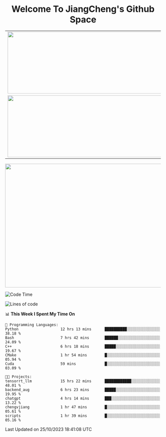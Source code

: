 <h1 align="center">Welcome To JiangCheng's Github Space</h1>

<table align="center" frame="void" rules="none" >
  <tr>
    <td>
      <div align="center"> <img height="200px" width="500px"  src="https://github-readme-stats.vercel.app/api?username=thisjiang&hide_title=true&hide_border=true&layout=compact&show_icons=trueline_height=21&text_color=000&icon_color=000&bg_color=0,ea6161,ffc64d,fffc4d,52fa5a&theme=graywhite" /> </div>
    </td>
    <td>
      <div align="center"> <img height="200px" width="500px" src="https://github-readme-stats.vercel.app/api/top-langs/?username=thisjiang&hide_title=true&hide_border=true&layout=compact&langs_count=6&text_color=000&icon_color=fff&bg_color=0,52fa5a,4dfcff,c64dff&theme=graywhite" /> </div>
    </td>
  </tr>
  <tr>
    <td>
      <div align="center"> <img height="200px" width="500px" src="https://github-readme-streak-stats.herokuapp.com/?user=thisjiang&hide_title=true&hide_border=true&layout=compact&langs_count=6" /> </div>
    </td>
    <td>
      <div align="center"> 
      <a href="https://github.com/" target="_blank"><img style="margin: 10px" src="https://profilinator.rishav.dev/skills-assets/git-scm-icon.svg" alt="Git" height="50" /></a>  
      <a href="https://www.linux.org/" target="_blank"><img style="margin: 10px" src="https://profilinator.rishav.dev/skills-assets/linux-original.svg" alt="Linux" height="50" /></a>  
      <a href="https://www.gnu.org/software/bash/" target="_blank"><img style="margin: 10px" src="https://profilinator.rishav.dev/skills-assets/gnu_bash-icon.svg" alt="Bash" height="50" /></a>  
      </div>
    </td>
  </tr>
</table>

<div align="center"> <img height="400px" width="1000px" src="https://github-readme-activity-graph.cyclic.app/graph?username=thisjiang&theme=react&hide_title=true&hide_border=true&layout=compact&langs_count=6" /> </div></td>

<!--START_SECTION:waka-->
![Code Time](http://img.shields.io/badge/Code%20Time-396%20hrs%2026%20mins-blue)

![Lines of code](https://img.shields.io/badge/From%20Hello%20World%20I%27ve%20Written-681.1%20thousand%20lines%20of%20code-blue)

📊 **This Week I Spent My Time On** 

```text
💬 Programming Languages: 
Python                   12 hrs 13 mins      ██████████░░░░░░░░░░░░░░░   38.18 % 
Bash                     7 hrs 42 mins       ██████░░░░░░░░░░░░░░░░░░░   24.09 % 
C++                      6 hrs 18 mins       █████░░░░░░░░░░░░░░░░░░░░   19.67 % 
CMake                    1 hr 54 mins        █░░░░░░░░░░░░░░░░░░░░░░░░   05.94 % 
Cuda                     59 mins             █░░░░░░░░░░░░░░░░░░░░░░░░   03.09 % 

🐱‍💻 Projects: 
tensorrt_llm             15 hrs 22 mins      ████████████░░░░░░░░░░░░░   48.01 % 
backend_aug              6 hrs 23 mins       █████░░░░░░░░░░░░░░░░░░░░   19.95 % 
chatgpt                  4 hrs 14 mins       ███░░░░░░░░░░░░░░░░░░░░░░   13.22 % 
chengvjiang              1 hr 47 mins        █░░░░░░░░░░░░░░░░░░░░░░░░   05.61 % 
scripts                  1 hr 39 mins        █░░░░░░░░░░░░░░░░░░░░░░░░   05.16 % 
```


 Last Updated on 25/10/2023 18:41:08 UTC
<!--END_SECTION:waka-->
